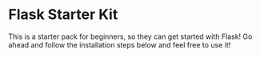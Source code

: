 # Flask Starter Kit

This is a starter pack for beginners, so they can get started with Flask! Go ahead and follow the installation steps below and feel free to use it!
